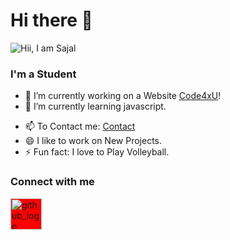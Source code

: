 # Hi there 👋

![Hii, I am Sajal](https://sajalgupta19.github.io/sajalgupta19/icon/h.jpg)



### I'm a Student
- 🔭 I’m currently working on a Website [Code4xU](http://code4xu.blogspot.com)!
- 🌱 I’m currently learning javascript.
<!-- - 🤔 
- 💬 --->
- 📫 To Contact me: <a href="mailto:contact.code4xu@gmail.com">Contact</a>
- 😄 I like to work on New Projects.
- ⚡ Fun fact: I love to Play Volleyball.

### Connect with me
[<img src="https://www.flaticon.com/svg/vstatic/svg/25/25231.svg?token=exp=1620045624~hmac=624b27921eaf43b96877662e8da290a8" alt="github_logo" height="50px" width="50px" style="background-color:red;" />](https://github.com/sajalgupta19)

